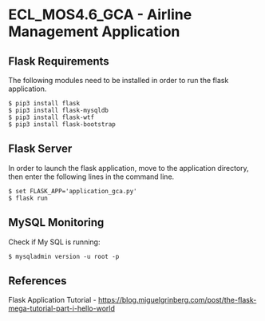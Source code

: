 # ECL_MOS4.6_GCA - Airline Management Application

## Flask Requirements

The following modules need to be installed in order to run the flask application.
```
$ pip3 install flask
$ pip3 install flask-mysqldb
$ pip3 install flask-wtf
$ pip3 install flask-bootstrap
```

## Flask Server

In order to launch the flask application, move to the application directory, then enter the following lines in the command line.

```
$ set FLASK_APP='application_gca.py'
$ flask run
```

## MySQL Monitoring

Check if My SQL is running: 
```
$ mysqladmin version -u root -p
```

## References

Flask Application Tutorial - https://blog.miguelgrinberg.com/post/the-flask-mega-tutorial-part-i-hello-world

